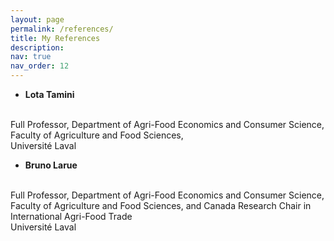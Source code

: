 ```yaml
---
layout: page
permalink: /references/
title: My References
description: 
nav: true
nav_order: 12
---
```


* <b>Lota Tamini</b>
<br/>
Full Professor, Department of Agri-Food Economics and Consumer Science, 
<br/>
Faculty of Agriculture and Food Sciences,
<br/>
Université Laval

<br/>


* <b>Bruno Larue</b>
<br/>
Full Professor, Department of Agri-Food Economics and Consumer Science, 
<br/>
Faculty of Agriculture and Food Sciences, and Canada Research Chair in International Agri-Food Trade
<br/>
Université Laval
